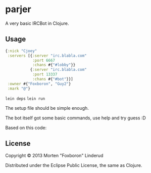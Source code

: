 # parjer

A very basic IRCBot in Clojure.

## Usage

```clojure
{:nick "Cjoey"
 :servers [{:server "irc.blabla.com"
            :port 6667
            :chans #{"#lobby"}}
           {:server "irc.blabla.com"
            :port 13337
            :chans #{"#bot"}}]
 :owner #{"Foxboron", "Guy2"}
 :mark "@"}
```
`lein deps`
`lein run`

The setup file should be simple enough.  

The bot itself got some basic commands, use help and try guess :D  

Based on this code:

## License

Copyright © 2013 Morten "Foxboron" Linderud

Distributed under the Eclipse Public License, the same as Clojure.
